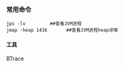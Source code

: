 ### 常用命令 ###
```
jps -lv         ##查看JVM进程
jmap -heap 1436       ##查看JVM进程heap详情
```

#### 工具 ####
BTrace